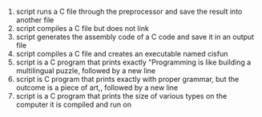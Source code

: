 1) script runs a C file through the preprocessor and save the result into another file
2) script compiles a C file but does not link
3) script generates the assembly code of a C code and save it in an output file
4) script compiles a C file and creates an executable named cisfun
5) script is a C program that prints exactly "Programming is like building a multilingual puzzle, followed by a new line
6) script is C program that prints exactly with proper grammar, but the outcome is a piece of art,, followed by a new line
7) script is a C program that prints the size of various types on the computer it is compiled and run on
